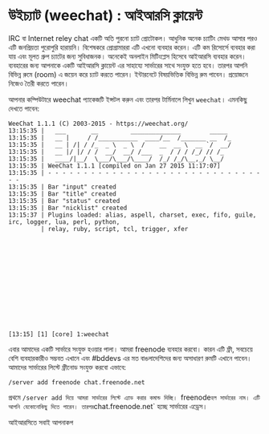 # উইচ্যাট (weechat) : আইআরসি ক্লায়েন্ট

IRC বা Internet reley chat একটি অতি পুরনো চ্যাট প্রোটোকল। আধুনিক অনেক চ্যাটিং মেথড আসার পরও এটি জনপ্রিয়তা পুরোপুরি হারায়নি। বিশেষকরে প্রোগ্রামাররা এটি এখনো ব্যবহার করেন। এটি কম রিসোর্সে ব্যবহার করা যায় এবং মূলত গ্রুপ চ্যাটের জন্য সুবিধাজনক। অনেকেই অনলাইন মিটিংপ্লেস হিসেবে আইআরসি ব্যবহার করেন। ব্যবহারের জন্য আপনাকে একটি আইআরসি ক্লায়েন্ট এর সাহায্যে সার্ভারের সাথে সংযুক্ত হতে হবে। তারপর আপনি বিভিন্ন রুমে (room) এ জয়েন করে চ্যাট করতে পারেন। ইন্টারনেটে বিষয়ভিত্তিক বিভিন্ন রুম পাবেন। প্রয়োজনে নিজেও তৈরী করতে পারেন।

আপনার কম্পিউটারে weechat প্যাকেজটি ইন্সটল করুন এবং তারপর টার্মিনালে লিখুন `weechat`। এমনকিছু দেখতে পাবেন:

```
WeeChat 1.1.1 (C) 2003-2015 - https://weechat.org/
13:15:35 |   ___       __         ______________        _____
13:15:35 |   __ |     / /___________  ____/__  /_______ __  /_
13:15:35 |   __ | /| / /_  _ \  _ \  /    __  __ \  __ `/  __/
13:15:35 |   __ |/ |/ / /  __/  __/ /___  _  / / / /_/ // /_
13:15:35 |   ____/|__/  \___/\___/\____/  /_/ /_/\__,_/ \__/
13:15:35 | WeeChat 1.1.1 [compiled on Jan 27 2015 11:17:07]
13:15:35 | - - - - - - - - - - - - - - - - - - - - - - - - - - - - - - - -
13:15:35 | Bar "input" created
13:15:35 | Bar "title" created
13:15:35 | Bar "status" created
13:15:35 | Bar "nicklist" created
13:15:37 | Plugins loaded: alias, aspell, charset, exec, fifo, guile, irc, logger, lua, perl, python,
         | relay, ruby, script, tcl, trigger, xfer














[13:15] [1] [core] 1:weechat
```

এবার আমাদের একটি সার্ভারে সংযুক্ত হওয়ার পালা। আমরা freenode ব্যবহার করবো। কারন এটি ফ্রী, সবচেয়ে বেশি ব্যবহারকারীও সম্ভবত এখানে এবং #bddevs এর মত বাঙলাদেশিদের জন্য অসাধারণ রুমটি এখানে পাবেন। আমাদের সার্ভারের লিস্টে ফ্রীনোড সংযুক্ত করবো এভাবে:

```
/server add freenode chat.freenode.net
```

প্রথমে `/server add দিয়ে আমরা সার্ভারের লিস্টে এ্যাড করার কমান্ড দিচ্ছি। `freenode` হল সার্ভারের নাম। এটি আপনি যেকোনোকিছু দিতে পারেন। তারপর `chat.freenode.net` হচ্ছে সার্ভারের এড্রেস।

আইআরসিতে সবাই আপনাকপ